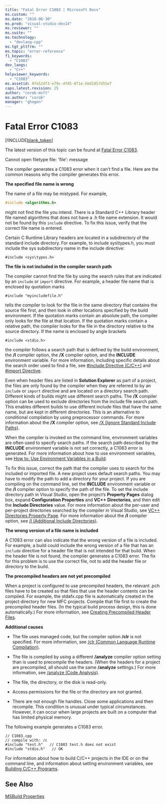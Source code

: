 ```yaml
---
title: "Fatal Error C1083 | Microsoft Docs"
ms.custom: ""
ms.date: "2018-06-30"
ms.prod: "visual-studio-dev14"
ms.reviewer: ""
ms.suite: ""
ms.technology: 
  - "devlang-cpp"
ms.tgt_pltfrm: ""
ms.topic: "error-reference"
f1_keywords: 
  - "C1083"
dev_langs: 
  - "C++"
helpviewer_keywords: 
  - "C1083"
ms.assetid: 97e52df3-e79c-4f85-8f1e-bbd1057d55e7
caps.latest.revision: 25
author: "corob-msft"
ms.author: "corob"
manager: "ghogen"
---
```

# Fatal Error C1083
[!INCLUDE[blank_token](../../includes/blank-token.md)]

The latest version of this topic can be found at [Fatal Error C1083](https://docs.microsoft.com/cpp/error-messages/compiler-errors-1/fatal-error-c1083).  
  
  
Cannot open filetype file: 'file': message  
  
 The compiler generates a C1083 error when it can’t find a file. Here are the common reasons why the compiler generates this error.  
  
 **The specified file name is wrong**  
  
 The name of a file may be mistyped. For example,  
  
```cpp  
#include <algorithms.h>  
```  
  
 might not find the file you intend. There is a Standard C++ Library header file named algorithms that does not have a .h file name extension. It would not be found by this `include` directive. To fix this issue, verify that the correct file name is entered.  
  
 Certain C Runtime Library headers are located in a subdirectory of the standard include directory. For example, to include sys\types.h, you must include the sys subdirectory name in the include directive:  
  
 `#include <sys\types.h>`  
  
 **The file is not included in the compiler search path**  
  
 The compiler cannot find the file by using the search rules that are indicated by an `include` or `import` directive. For example, a header file name that is enclosed by quotation marks  
  
 `#include "myincludefile.h"`  
  
 tells the compiler to look for the file in the same directory that contains the source file first, and then look in other locations specified by the build environment. If the quotation marks contain an absolute path, the compiler only looks for the file at that location. If the quotation marks contain a relative path, the compiler looks for the file in the directory relative to the source directory. If the name is enclosed by angle brackets  
  
 `#include <stdio.h>`  
  
 the compiler follows a search path that is defined by the build environment, the **/I** compiler option, the **/X** compiler option, and the **INCLUDE** environment variable. For more information, including specific details about the search order used to find a file, see [#include Directive (C/C++)](../../preprocessor/hash-include-directive-c-cpp.md) and [#import Directive](../../preprocessor/hash-import-directive-cpp.md).  
  
 Even when header files are listed in **Solution Explorer** as part of a project, the files are only found by the compiler when they are referred to by an `include` or `import` directive and are located on a directory search path. Different kinds of builds might use different search paths. The **/X** compiler option can be used to exclude directories from the include file search path. This enables different builds to use different include files that have the same name, but are kept in different directories. This is an alternative to conditional compilation by using preprocessor commands. For more information about the **/X** compiler option, see [/X (Ignore Standard Include Paths)](../../build/reference/x-ignore-standard-include-paths.md).  
  
 When the compiler is invoked on the command line, environment variables are often used to specify search paths. If the search path described by the **INCLUDE** environment variable is not set correctly, a C1083 error is generated. For more information about how to use environment variables, see [How to: Use Environment Variables in a Build](../Topic/How%20to:%20Use%20Environment%20Variables%20in%20a%20Build.md).  
  
 To fix this issue, correct the path that the compiler uses to search for the included or imported file. A new project uses default search paths. You may have to modify the path to add a directory for your project. If you are compiling on the command line, set the **INCLUDE** environment variable or the **/I** compiler option to specify the path of the file. To set the include directory path in Visual Studio, open the project’s **Property Pages** dialog box, expand **Configuration Properties** and **VC++ Directories**, and then edit the **Include Directories** value. For more information about the per-user and per-project directories searched by the compiler in Visual Studio, see [VC++ Directories Property Page](../../ide/vcpp-directories-property-page.md). For more information about the **/I** compiler option, see [/I (Additional Include Directories)](../../build/reference/i-additional-include-directories.md).  
  
 **The wrong version of a file name is included**  
  
 A C1083 error can also indicate that the wrong version of a file is included. For example, a build could include the wrong version of a file that has an `include` directive for a header file that is not intended for that build. When the header file is not found, the compiler generates a C1083 error. The fix for this problem is to use the correct file, not to add the header file or directory to the build.  
  
 **The precompiled headers are not yet precompiled**  
  
 When a project is configured to use precompiled headers, the relevant .pch files have to be created so that files that use the header contents can be compiled. For example, the stdafx.cpp file is automatically created in the project directory for new MFC projects. Compile that file first to create the precompiled header files. (In the typical build process design, this is done automatically.) For more information, see [Creating Precompiled Header Files](../../build/reference/creating-precompiled-header-files.md).  
  
 **Additional causes**  
  
-   The file uses managed code, but the compiler option **/clr** is not specified. For more information, see [/clr (Common Language Runtime Compilation)](../../build/reference/clr-common-language-runtime-compilation.md).  
  
-   The file is compiled by using a different **/analyze** compiler option setting than is used to precompile the headers. (When the headers for a project are precompiled, all should use the same **/analyze** settings.) For more information, see [/analyze (Code Analysis)](../../build/reference/analyze-code-analysis.md).  
  
-   The file, the directory, or the disk is read-only.  
  
-   Access permissions for the file or the directory are not granted.  
  
-   There are not enough file handles. Close some applications and then recompile. This condition is unusual under typical circumstances. However, it can occur when large projects are built on a computer that has limited physical memory.  
  
 The following example generates a C1083 error.  
  
```  
// C1083.cpp  
// compile with: /c  
#include "test.h"   // C1083 test.h does not exist  
#include "stdio.h"   // OK  
```  
  
 For information about how to build C/C++ projects in the IDE or on the command line, and information about setting environment variables, see [Building C/C++ Programs](../../build/building-c-cpp-programs.md).
 
 ## See Also
 [MSBuild Properties](MSBuild%20Properties.md)

